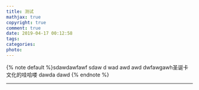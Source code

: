 ```yaml
---
title: 测试
mathjax: true
copyright: true
comment: true
date: 2019-04-17 00:12:58
tags:
categories:
photo:
---
```


{% note default %}sdawdawfawf
sdaw
d
wad
awd
awd
dwfawgawh圣诞卡文化的哇哈喽
dawda
dawd
{% endnote %}

<!-- more -->

---